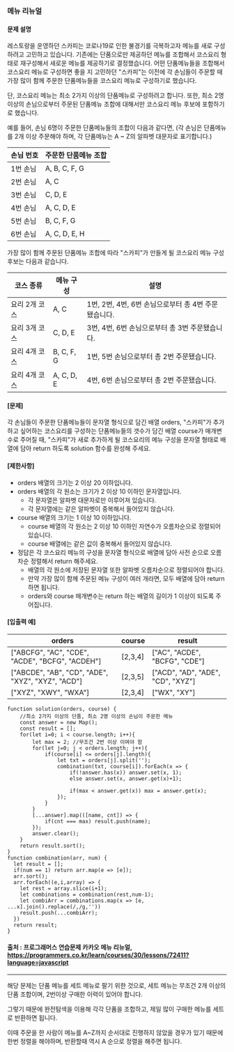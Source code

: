 ### 메뉴 리뉴얼
#### 문제 설명
레스토랑을 운영하던 스카피는 코로나19로 인한 불경기를 극복하고자 메뉴를 새로 구성하려고 고민하고 있습니다.
기존에는 단품으로만 제공하던 메뉴를 조합해서 코스요리 형태로 재구성해서 새로운 메뉴를 제공하기로 결정했습니다. 어떤 단품메뉴들을 조합해서 코스요리 메뉴로 구성하면 좋을 지 고민하던 "스카피"는 이전에 각 손님들이 주문할 때 가장 많이 함께 주문한 단품메뉴들을 코스요리 메뉴로 구성하기로 했습니다.

단, 코스요리 메뉴는 최소 2가지 이상의 단품메뉴로 구성하려고 합니다. 또한, 최소 2명 이상의 손님으로부터 주문된 단품메뉴 조합에 대해서만 코스요리 메뉴 후보에 포함하기로 했습니다.

예를 들어, 손님 6명이 주문한 단품메뉴들의 조합이 다음과 같다면,
(각 손님은 단품메뉴를 2개 이상 주문해야 하며, 각 단품메뉴는 A ~ Z의 알파벳 대문자로 표기합니다.)

|손님 번호|주문한 단품메뉴 조합|
|---------|-----------|
|1번 손님|A, B, C, F, G|
|2번 손님|A, C|
|3번 손님|C, D, E|
|4번 손님|A, C, D, E|
|5번 손님|B, C, F, G|
|6번 손님|A, C, D, E, H|
가장 많이 함께 주문된 단품메뉴 조합에 따라 "스카피"가 만들게 될 코스요리 메뉴 구성 후보는 다음과 같습니다.

|코스 종류|메뉴 구성|설명|
|--------|--------|----|
|요리 2개 코스|A, C|1번, 2번, 4번, 6번 손님으로부터 총 4번 주문됐습니다.|
|요리 3개 코스|C, D, E|3번, 4번, 6번 손님으로부터 총 3번 주문됐습니다.|
|요리 4개 코스|B, C, F, G|1번, 5번 손님으로부터 총 2번 주문됐습니다.|
|요리 4개 코스|A, C, D, E|4번, 6번 손님으로부터 총 2번 주문됐습니다.|

#### [문제]
각 손님들이 주문한 단품메뉴들이 문자열 형식으로 담긴 배열 orders, "스카피"가 추가하고 싶어하는 코스요리를 구성하는 단품메뉴들의 갯수가 담긴 배열 course가 매개변수로 주어질 때, "스카피"가 새로 추가하게 될 코스요리의 메뉴 구성을 문자열 형태로 배열에 담아 return 하도록 solution 함수를 완성해 주세요.

#### [제한사항]
- orders 배열의 크기는 2 이상 20 이하입니다.
- orders 배열의 각 원소는 크기가 2 이상 10 이하인 문자열입니다.
    - 각 문자열은 알파벳 대문자로만 이루어져 있습니다.
    - 각 문자열에는 같은 알파벳이 중복해서 들어있지 않습니다.
- course 배열의 크기는 1 이상 10 이하입니다.
    - course 배열의 각 원소는 2 이상 10 이하인 자연수가 오름차순으로 정렬되어 있습니다.
    - course 배열에는 같은 값이 중복해서 들어있지 않습니다.
- 정답은 각 코스요리 메뉴의 구성을 문자열 형식으로 배열에 담아 사전 순으로 오름차순 정렬해서 return 해주세요.
    - 배열의 각 원소에 저장된 문자열 또한 알파벳 오름차순으로 정렬되어야 합니다.
    - 만약 가장 많이 함께 주문된 메뉴 구성이 여러 개라면, 모두 배열에 담아 return 하면 됩니다.
    - orders와 course 매개변수는 return 하는 배열의 길이가 1 이상이 되도록 주어집니다.

#### [입출력 예]
|orders|course|result|
|------|------|------|
|["ABCFG", "AC", "CDE", "ACDE", "BCFG", "ACDEH"]|[2,3,4]|["AC", "ACDE", "BCFG", "CDE"]|
|["ABCDE", "AB", "CD", "ADE", "XYZ", "XYZ", "ACD"]|[2,3,5]|["ACD", "AD", "ADE", "CD", "XYZ"]|
|["XYZ", "XWY", "WXA"]|[2,3,4]|["WX", "XY"]|

```
function solution(orders, course) {
    //최소 2가지 이상의 단품, 최소 2명 이상의 손님이 주문한 메뉴
    const answer = new Map();
    const result = [];
    for(let i=0; i < course.length; i++){
        let max = 2; //무조건 2번 이상 이여야 함
        for(let j=0; j < orders.length; j++){
            if(course[i] <= orders[j].length){
                let txt = orders[j].split('');
                combination(txt, course[i]).forEach(x => {
                    if(!answer.has(x)) answer.set(x, 1);
                    else answer.set(x, answer.get(x)+1);
                    
                    if(max < answer.get(x)) max = answer.get(x);
                });
            }
        }
        [...answer].map(([name, cnt]) => {
            if(cnt === max) result.push(name);
        });
        answer.clear();
    }
    return result.sort();
}
function combination(arr, num) {
  let result = [];
  if(num == 1) return arr.map(e => [e]);
  arr.sort();
  arr.forEach((e,i,array) => {
    let rest = array.slice(i+1);
    let combinations = combination(rest,num-1);
    let combiArr = combinations.map(x => [e, ...x].join().replace(/,/g,''))
    result.push(...combiArr);
  }) 
  return result;
}
```

#### 출처 : 프로그래머스 연습문제 카카오 메뉴 리뉴얼, https://programmers.co.kr/learn/courses/30/lessons/72411?language=javascript
---------------------------------------------------------------------------------------------------------------------------
해당 문제는 단품 메뉴를 세트 메뉴로 팔기 위한 것으로, 세트 메뉴는 무조건 2개 이상의 단품 조합이며, 2번이상 구매한 이력이 있어야 합니다.

그렇기 때문에 완전탐색을 이용해 각각 단품을 조합하고, 제일 많이 구매한 메뉴를 세트로 반환하면 됩니다.

이때 주문을 한 사람이 메뉴를 A~Z까지 순서대로 진행하지 않았을 경우가 있기 때문에 한번 정렬을 해야하며,  반환할때 역시 A 순으로 정렬을 해주면 됩니다.




